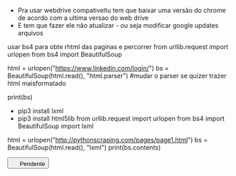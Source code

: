  - Pra usar webdrive compativeltu tem que baixar uma versão do chrome de acordo com a ultima versao do web drive 
 - E tem que fazer ele não atualizar - ou seja modificar google updates arquivos

usar bs4 para obte rhtml das paginas e percorrer
from urllib.request import urlopen
from bs4 import BeautifulSoup

html = urlopen("https://www.linkedin.com/login/")
bs = BeautifulSoup(html.read(), "html.parser")  #mudar o parser se quizer trazer html maisformatado

print(bs)

- pip3 install lxml
- pip3 install html5lib
from urllib.request import urlopen
from bs4 import BeautifulSoup
import lxml

html = urlopen("http://pythonscraping.com/pages/page1.html")
bs = BeautifulSoup(html.read(), "lxml")
print(bs.contents)

<button aria-label="Pendente, clique para retirar o convite enviado a Rusdrael Antony de Araújo Freire" id="ember518" class="artdeco-button artdeco-button--muted artdeco-button--2 artdeco-button--full artdeco-button--secondary ember-view full-width" type="button">        
<svg role="none" aria-hidden="true" class="artdeco-button__icon " xmlns="http://www.w3.org/2000/svg" width="16" height="16" viewBox="0 0 16 16" data-supported-dps="16x16" data-test-icon="clock-small">
<!---->    <use href="#clock-small" width="16" height="16"></use>
</svg>


<span class="artdeco-button__text">
    Pendente
</span></button>
